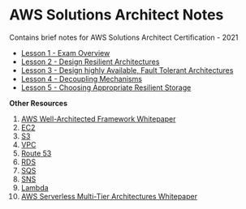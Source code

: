 # AWS Solutions Architect Notes
Contains brief notes for AWS Solutions Architect Certification - 2021

- [Lesson 1 - Exam Overview](https://github.com/neemagaurav1996/AWS-Solutions-Architect-Notes/blob/main/Lesson%201%20-%20Exam%20Overview.md)
- [Lesson 2 - Design Resilient Architectures](https://github.com/neemagaurav1996/AWS-Solutions-Architect-Notes/blob/main/Lesson%202%20-%20Design%20Resilient%20architectures.md)
- [Lesson 3 - Design highly Available, Fault Tolerant Architectures](https://github.com/neemagaurav1996/AWS-Solutions-Architect-Notes/blob/main/Lesson%203%20-%20Design%20highly%20Available%2C%20Fault%20Tolerant%20Architectures.md)
- [Lesson 4 - Decoupling Mechanisms](https://github.com/neemagaurav1996/AWS-Solutions-Architect-Notes/blob/main/Lesson%204%20-%20Decoupling%20Mechanisnms.md)
- [Lesson 5 - Choosing Appropriate Resilient Storage](https://github.com/neemagaurav1996/AWS-Solutions-Architect-Notes/blob/main/Lesson%205%20-%20Choosing%20Appropriate%20Resilient%20Storage.md)

**Other Resources**

1. [AWS Well-Architected Framework Whitepaper](https://d1.awsstatic.com/whitepapers/architecture/AWS_Well-Architected_Framework.pdf)
2. [EC2](https://aws.amazon.com/ec2/faqs/)
3. [S3](https://aws.amazon.com/s3/faqs/)
4. [VPC](https://aws.amazon.com/vpc/faqs/)
5. [Route 53](https://aws.amazon.com/route53/faqs/)
6. [RDS](https://aws.amazon.com/rds/faqs/)
7. [SQS](https://aws.amazon.com/sqs/faqs/)
8. [SNS](https://aws.amazon.com/sns/faqs/)
9. [Lambda](https://aws.amazon.com/lambda/faqs/)
10. [AWS Serverless Multi-Tier Architectures Whitepaper](https://d0.awsstatic.com/whitepapers/AWS_Serverless_Multi-Tier_Architectures.pdf)
